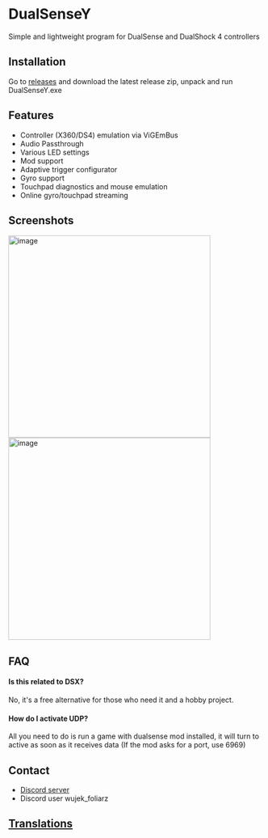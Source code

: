 
# DualSenseY

Simple and lightweight program for DualSense and DualShock 4 controllers


## Installation

Go to [releases](https://github.com/WujekFoliarz/DualSenseY-v2/releases) and download the latest release zip, unpack and run DualSenseY.exe

    
## Features

- Controller (X360/DS4) emulation via ViGEmBus
- Audio Passthrough
- Various LED settings
- Mod support
- Adaptive trigger configurator
- Gyro support
- Touchpad diagnostics and mouse emulation
- Online gyro/touchpad streaming



## Screenshots

<img width="400" height="400" alt="image" src="https://github.com/user-attachments/assets/f98d0690-e488-415b-adbf-ada02c12452b" />
<img width="400" height="400" alt="image" src="https://github.com/user-attachments/assets/d4955a8e-9b46-4ff9-aa72-e260d05bf619" />

## FAQ

#### Is this related to DSX?
No, it's a free alternative for those who need it and a hobby project.

#### How do I activate UDP?
All you need to do is run a game with dualsense mod installed, it will turn to active as soon as it receives data (If the mod asks for a port, use 6969)


## Contact

- [Discord server](https://www.github.com/octokatherine)
- Discord user wujek_foliarz

## [Translations](https://crowdin.com/project/dualsensey)
